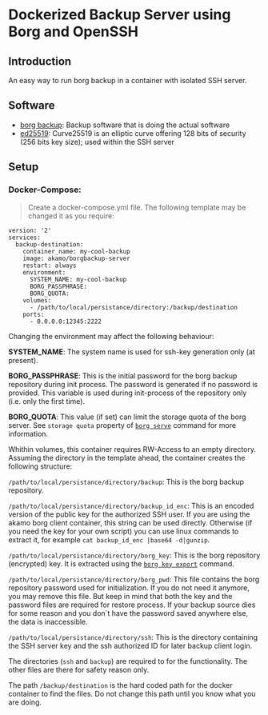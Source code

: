 # Dockerized Backup Server using Borg and OpenSSH

## Introduction
An easy way to run borg backup in a container with isolated SSH server.

## Software

 * [borg backup](https://borgbackup.readthedocs.io/): Backup software that is doing the actual software
 * [ed25519](https://ed25519.cr.yp.to/): Curve25519 is an elliptic curve offering 128 bits of security (256 bits key size); used within the SSH server

## Setup

### Docker-Compose:

> Create a docker-compose.yml file. The following template may be changed it as you require:

~~~
version: '2'
services:
  backup-destination:
    container_name: my-cool-backup
    image: akamo/borgbackup-server
    restart: always
    environment:
      SYSTEM_NAME: my-cool-backup
      BORG_PASSPHRASE:
      BORG_QUOTA:
    volumes:
      - /path/to/local/persistance/directory:/backup/destination
    ports:
      - 0.0.0.0:12345:2222
~~~

Changing the environment may affect the following behaviour:

**SYSTEM_NAME**: The system name is used for ssh-key generation only (at present).

**BORG_PASSPHRASE**: This is the initial password for the borg backup repository during init process. The password is generated if no password is provided. This variable is used during init-process of the repository only (i.e. only the first time).

**BORG_QUOTA**: This value (if set) can limit the storage quota of the borg server. See `storage quota` property of [`borg serve`](https://borgbackup.readthedocs.io/en/stable/usage/serve.html) command for more information.

Whithin volumes, this container requires RW-Access to an empty directory. Assuming the directory in the template ahead, the container creates the following structure:

`/path/to/local/persistance/directory/backup`: This is the borg backup repository.

`/path/to/local/persistance/directory/backup_id_enc`: This is an encoded version of the public key for the authorized SSH user. If you are using the akamo borg client container, this string can be used directly. Otherwise (if you need the key for your own script) you can use linux commands to extract it, for example `cat backup_id_enc |base64 -d|gunzip`.

`/path/to/local/persistance/directory/borg_key`: This is the borg repository (encrypted) key. It is extracted using the [`borg key export`](https://borgbackup.readthedocs.io/en/stable/usage/key.html#borg-key-export) command.

`/path/to/local/persistance/directory/borg_pwd`: This file contains the borg repository password used for initialization. If you do not need it anymore, you may remove this file. But keep in mind that both the key and the password files are required for restore process. If your backup source dies for some reason and you don´t have the password saved anywhere else, the data is inaccessible.

`/path/to/local/persistance/directory/ssh`: This is the directory containing the SSH server key and the ssh authorized ID for later backup client login.

The directories (`ssh` and `backup`) are required to for the functionality. The other files are there for safety reason only.

The path `/backup/destination` is the hard coded path for the docker container to find the files. Do not change this path until you know what you are doing.

